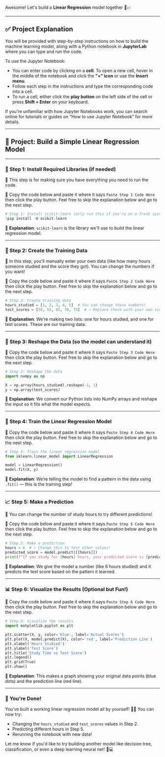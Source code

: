Awesome! Let's build a **Linear Regression** model together 🧠📈

---

## ✅ Project Explanation

You will be provided with step-by-step instructions on how to build the machine learning model, along with a Python notebook in **JupyterLab** where you can type and run the code.

To use the Jupyter Notebook:

* You can enter code by clicking on a **cell**. To open a new cell, hover in the middle of the notebook and click the **"+" icon** or use the **Insert menu**.
* Follow each step in the instructions and type the corresponding code into a cell.
* To run a cell, either click the **play button** on the left side of the cell or press **Shift + Enter** on your keyboard.

If you're unfamiliar with how Jupyter Notebooks work, you can search online for tutorials or guides on “How to use Jupyter Notebook” for more details.

---

## 🎯 Project: Build a Simple Linear Regression Model

---

### 🔢 Step 1: Install Required Libraries (if needed)

📌 This step is for making sure you have everything you need to run the code.

🧩
Copy the code below and paste it where it says `Paste Step 1 Code Here` then click the play button.
Feel free to skip the explanation below and go to the next step.

```python
# Step 1: Install scikit-learn (only run this if you're on a fresh system)
!pip install -U scikit-learn
```

🔎 **Explanation**:
`scikit-learn` is the library we'll use to build the linear regression model.

---

### 🧪 Step 2: Create the Training Data

📌 In this step, you'll manually enter your own data (like how many hours someone studied and the score they got). You can change the numbers if you want!

🧩
Copy the code below and paste it where it says `Paste Step 2 Code Here` then click the play button.
Feel free to skip the explanation below and go to the next step.

```python
# Step 2: Create training data
hours_studied = [1, 2, 3, 4, 5]  # You can change these numbers!
test_scores = [50, 55, 65, 70, 75]  # ← Replace these with your own scores!
```

🔎 **Explanation**:
We're making two lists: one for hours studied, and one for test scores. These are our training data.

---

### 🔧 Step 3: Reshape the Data (so the model can understand it)

🧩
Copy the code below and paste it where it says `Paste Step 3 Code Here` then click the play button.
Feel free to skip the explanation below and go to the next step.

```python
# Step 3: Reshape the data
import numpy as np

X = np.array(hours_studied).reshape(-1, 1)
y = np.array(test_scores)
```

🔎 **Explanation**:
We convert our Python lists into NumPy arrays and reshape the input so it fits what the model expects.

---

### 🧠 Step 4: Train the Linear Regression Model

🧩
Copy the code below and paste it where it says `Paste Step 4 Code Here` then click the play button.
Feel free to skip the explanation below and go to the next step.

```python
# Step 4: Train the linear regression model
from sklearn.linear_model import LinearRegression

model = LinearRegression()
model.fit(X, y)
```

🔎 **Explanation**:
We’re telling the model to find a pattern in the data using `.fit()` — this is the training step!

---

### 📈 Step 5: Make a Prediction

📌 You can change the number of study hours to try different predictions!

🧩
Copy the code below and paste it where it says `Paste Step 5 Code Here` then click the play button.
Feel free to skip the explanation below and go to the next step.

```python
# Step 5: Make a prediction
hours = 6  # ← Change this to test other values!
predicted_score = model.predict([[hours]])
print(f"If you study for {hours} hours, your predicted score is {predicted_score[0]:.2f}")
```

🔎 **Explanation**:
We give the model a number (like 6 hours studied) and it predicts the test score based on the pattern it learned.

---

### 📊 Step 6: Visualize the Results (Optional but Fun!)

🧩
Copy the code below and paste it where it says `Paste Step 6 Code Here` then click the play button.
Feel free to skip the explanation below and go to the next step.

```python
# Step 6: Visualize the results
import matplotlib.pyplot as plt

plt.scatter(X, y, color='blue', label='Actual Scores')
plt.plot(X, model.predict(X), color='red', label='Prediction Line')
plt.xlabel('Hours Studied')
plt.ylabel('Test Score')
plt.title('Study Time vs Test Score')
plt.legend()
plt.grid(True)
plt.show()
```

🔎 **Explanation**:
This makes a graph showing your original data points (blue dots) and the prediction line (red line).

---

### 🎉 You're Done!

You’ve built a working linear regression model all by yourself! 💪✨
You can now try:

* Changing the `hours_studied` and `test_scores` values in Step 2.
* Predicting different hours in Step 5.
* Rerunning the notebook with new data!

Let me know if you'd like to try building another model like decision tree, classification, or even a deep learning neural net! 🧠💻